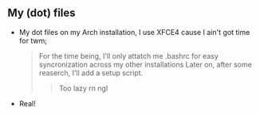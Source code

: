 ## My (dot) files
- My dot files on my Arch installation, I use XFCE4 cause I ain't got time for twm;
  > For the time being, I'll only attatch me .bashrc for easy syncronization across my other installations
  > Later on, after some reaserch, I'll add a setup script.
  >> Too lazy rn ngl
- Real!
